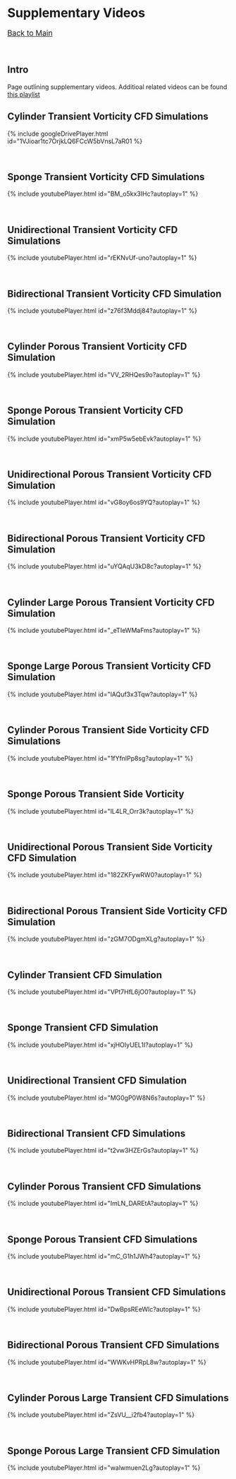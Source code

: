 # Supplementary Videos

<span style="font-size:larger;">[Back to Main](./)</span>

<p>&nbsp;</p>

## Intro

Page outlining supplementary videos. Additioal related videos can be found [this playlist](http://fer.me/sponge-videos)

## Cylinder Transient Vorticity CFD Simulations

{% include googleDrivePlayer.html id="1VJioar1tc7OrjkLQ6FCcW5bVnsL7aR01 %}

<p>&nbsp;</p>


## Sponge Transient Vorticity CFD Simulations

{% include youtubePlayer.html id="BM_o5kx3IHc?autoplay=1" %}

<p>&nbsp;</p>

## Unidirectional Transient Vorticity CFD Simulations

{% include youtubePlayer.html id="rEKNvUf-uno?autoplay=1" %}


<p>&nbsp;</p>

## Bidirectional Transient Vorticity CFD Simulation

{% include youtubePlayer.html id="z76f3Mddj84?autoplay=1" %}


<p>&nbsp;</p>

## Cylinder Porous Transient Vorticity CFD Simulation

{% include youtubePlayer.html id="VV_2RHQes9o?autoplay=1" %}


<p>&nbsp;</p>

## Sponge Porous Transient Vorticity CFD Simulation

{% include youtubePlayer.html id="xmP5w5ebEvk?autoplay=1" %}


<p>&nbsp;</p>

## Unidirectional Porous Transient Vorticity CFD Simulation

{% include youtubePlayer.html id="vG8oy6os9YQ?autoplay=1" %}


<p>&nbsp;</p>

## Bidirectional Porous Transient Vorticity CFD Simulation

{% include youtubePlayer.html id="uYQAqU3kD8c?autoplay=1" %}


<p>&nbsp;</p>

## Cylinder Large Porous Transient Vorticity CFD Simulation

{% include youtubePlayer.html id="_eTIeWMaFms?autoplay=1" %}


<p>&nbsp;</p>

## Sponge Large Porous Transient Vorticity CFD Simulation

{% include youtubePlayer.html id="lAQuf3x3Tqw?autoplay=1" %}


<p>&nbsp;</p>

## Cylinder Porous Transient Side Vorticity CFD Simulations

{% include youtubePlayer.html id="1fYfnlPp8sg?autoplay=1" %}

<p>&nbsp;</p>

## Sponge Porous Transient Side Vorticity

{% include youtubePlayer.html id="lL4LR_Orr3k?autoplay=1" %}

<p>&nbsp;</p>

## Unidirectional Porous Transient Side Vorticity CFD Simulation

{% include youtubePlayer.html id="182ZKFywRW0?autoplay=1" %}



<p>&nbsp;</p>

## Bidirectional Porous Transient Side Vorticity CFD Simulation

{% include youtubePlayer.html id="zGM7ODgmXLg?autoplay=1" %}

<p>&nbsp;</p>

## Cylinder Transient CFD Simulation

{% include youtubePlayer.html id="VPt7HfL6jO0?autoplay=1" %}


<p>&nbsp;</p>

## Sponge Transient CFD Simulation

{% include youtubePlayer.html id="xjHOIyUEL1I?autoplay=1" %}


<p>&nbsp;</p>

## Unidirectional Transient CFD Simulation

{% include youtubePlayer.html id="MG0gP0W8N6s?autoplay=1" %}

<p>&nbsp;</p>

## Bidirectional Transient CFD Simulations

{% include youtubePlayer.html id="t2vw3HZErGs?autoplay=1" %}


<p>&nbsp;</p>

## Cylinder Porous Transient CFD Simulations

{% include youtubePlayer.html id="ImLN_DAREtA?autoplay=1" %}


<p>&nbsp;</p>

## Sponge Porous Transient CFD Simulations

{% include youtubePlayer.html id="mC_G1h1JWh4?autoplay=1" %}

<p>&nbsp;</p>

## Unidirectional Porous Transient CFD Simulations

{% include youtubePlayer.html id="DwBpsREeWlc?autoplay=1" %}

<p>&nbsp;</p>

## Bidirectional Porous Transient CFD Simulations

{% include youtubePlayer.html id="WWKvHPRpL8w?autoplay=1" %}

<p>&nbsp;</p>

## Cylinder Porous Large Transient CFD Simulations

{% include youtubePlayer.html id="ZsVU__i2fb4?autoplay=1" %}

<p>&nbsp;</p>

## Sponge Porous Large Transient CFD Simulation

{% include youtubePlayer.html id="walwmuen2Lg?autoplay=1" %}



<!-- ## Supplementary Video 1
<p style="text-align: center;">
 <iframe src="https://www.dropbox.com/s/f6wg0811bn5zjom/Fig1.mp4?raw=1" 
    width="100%" 
    height="315"
    frameborder="0" 
    allow="autoplay; encrypted-media"
    allowfullscreen>
</iframe> 
</p>


## Supplementary Video 2
<p style="text-align: center;">
 <iframe src="https://www.dropbox.com/s/ta9gt3p9xxfzepo/Fig2_DiffAngleDeploy.mp4?raw=1" 
    width="100%" 
    height="315"
    frameborder="0" 
    allow="autoplay; encrypted-media"
    allowfullscreen>
</iframe> 
</p>


## Supplementary Video 3
<p style="text-align: center;">
 <iframe src="https://www.dropbox.com/s/968ozq8nbmf1hc2/Fig3_LightReflection.mp4?raw=1" 
    width="100%" 
    height="315"
    frameborder="0" 
    allow="autoplay; encrypted-media"
    allowfullscreen>
</iframe> 
</p>


## Supplementary Video 4
<p style="text-align: center;">
 <iframe src="https://www.dropbox.com/s/kt8t4cck9kuu1qs/Fig4_Friction.mp4?raw=1" 
    width="100%" 
    height="315"
    frameborder="0" 
    allow="autoplay; encrypted-media"
    allowfullscreen>
</iframe> 
</p>


## Supplementary Video 5
<p style="text-align: center;">
 <iframe src="https://www.dropbox.com/s/snwycpcyefibgxx/Fig5_Robot.mp4?raw=1" 
    width="100%" 
    height="315"
    frameborder="0" 
    allow="autoplay; encrypted-media"
    allowfullscreen>
</iframe> 
</p>


## Supplementary Video 6
<p style="text-align: center;">
 <iframe src="https://www.dropbox.com/s/wrd10ign3cqode6/Fig6_Final.mp4?raw=1" 
    width="100%" 
    height="315"
    frameborder="0" 
    allow="autoplay; encrypted-media"
    allowfullscreen>
</iframe> 
</p> -->

<!-- ## Supplementary Video 6
<p style="text-align: center;">
 <iframe src="https://www.youtube.com/embed/bObdPHAoZUk" 
    width="100%" 
    height="315"
    frameborder="0" 
    allow="autoplay; encrypted-media"
    allowfullscreen>
</iframe> 
</p> -->
